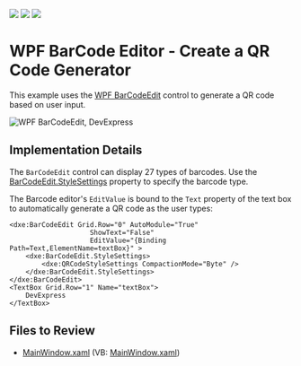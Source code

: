 <!-- default badges list -->
![](https://img.shields.io/endpoint?url=https://codecentral.devexpress.com/api/v1/VersionRange/128641935/21.1.5%2B)
[![](https://img.shields.io/badge/Open_in_DevExpress_Support_Center-FF7200?style=flat-square&logo=DevExpress&logoColor=white)](https://supportcenter.devexpress.com/ticket/details/T174016)
[![](https://img.shields.io/badge/📖_How_to_use_DevExpress_Examples-e9f6fc?style=flat-square)](https://docs.devexpress.com/GeneralInformation/403183)
<!-- default badges end -->

# WPF BarCode Editor - Create a QR Code Generator

This example uses the [WPF BarCodeEdit](https://docs.devexpress.com/WPF/DevExpress.Xpf.Editors.BarCodeEdit) control to generate a QR code based on user input.

![WPF BarCodeEdit, DevExpress](https://raw.githubusercontent.com/DevExpress-Examples/how-to-create-a-qrcode-barcodecontrol-t174016/21.1.5%2B/i/wpf-barcode-editor-devexpress.png)

## Implementation Details

The `BarCodeEdit` control can display 27 types of barcodes. Use the [BarCodeEdit.StyleSettings](https://docs.devexpress.com/WPF/DevExpress.Xpf.Editors.BarCodeEdit.StyleSettings) property to specify the barcode type.

The Barcode editor's `EditValue` is bound to the `Text` property of the text box to automatically generate a QR code as the user types:

```xaml
<dxe:BarCodeEdit Grid.Row="0" AutoModule="True"
                    ShowText="False"
                    EditValue="{Binding Path=Text,ElementName=textBox}" >
    <dxe:BarCodeEdit.StyleSettings>
        <dxe:QRCodeStyleSettings CompactionMode="Byte" />
    </dxe:BarCodeEdit.StyleSettings>
</dxe:BarCodeEdit>
<TextBox Grid.Row="1" Name="textBox">
    DevExpress
</TextBox>
```

## Files to Review

* [MainWindow.xaml](./CS/BarCodeEdit/MainWindow.xaml) (VB: [MainWindow.xaml](./VB/BarCodeEdit/MainWindow.xaml))
